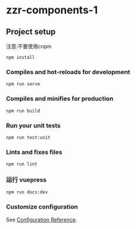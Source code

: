 # zzr-components-1

## Project setup
注意:不要使用cnpm
```
npm install
```

### Compiles and hot-reloads for development
```
npm run serve
```

### Compiles and minifies for production
```
npm run build
```

### Run your unit tests
```
npm run test:unit
```

### Lints and fixes files
```
npm run lint
```
### 运行 vuepress
```
npm run docs:dev
```

### Customize configuration
See [Configuration Reference](https://cli.vuejs.org/config/).
